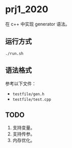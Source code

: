 # prj1_2020

在 c++ 中实现 generator 语法。

## 运行方式

`./run.sh`

## 语法格式

参考以下文件：

- `testfile/gen.h`
- `testfile/test.cpp`

## TODO

1. 支持变量。
2. 支持传参。
3. 内存优化。
